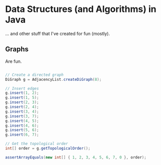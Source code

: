 # Data Structures (and Algorithms) in Java

... and other stuff that I've created for fun (mostly).

## Graphs

Are fun.

```java

// Create a directed graph
DiGraph g = AdjacencyList.createDiGraph(8);

// Insert edges
g.insert(1, 2);
g.insert(1, 5);
g.insert(2, 3);
g.insert(2, 4);
g.insert(3, 4);
g.insert(3, 7);
g.insert(4, 5);
g.insert(4, 6);
g.insert(5, 6);
g.insert(6, 7);

// Get the topological order
int[] order = g.getTopologicalOrder();

assertArrayEquals(new int[] { 1, 2, 3, 4, 5, 6, 7, 0 }, order);

```
